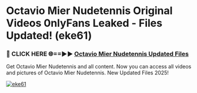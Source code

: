 # Octavio Mier Nudetennis Original Videos 0nlyFans Leaked - Files Updated! (eke61)

<h3>🔴 CLICK HERE 🌐==►► <a href="https://tinyurl.com/y5r63du9" rel="nofollow">Octavio Mier Nudetennis Updated Files</a></h3>

Get Octavio Mier Nudetennis and all content. Now you can access all videos and pictures of Octavio Mier Nudetennis. New Updated Files 2025!

[![eke61](https://i.imgur.com/UVo9nyh.gif)](https://tinyurl.com/y5r63du9)